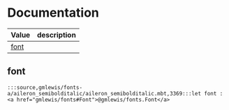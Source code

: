 # Documentation
|Value|description|
|---|---|
|[font](#font)||

## font

```moonbit
:::source,gmlewis/fonts-a/aileron_semibolditalic/aileron_semibolditalic.mbt,3369:::let font : <a href="gmlewis/fonts#Font">@gmlewis/fonts.Font</a>
```

